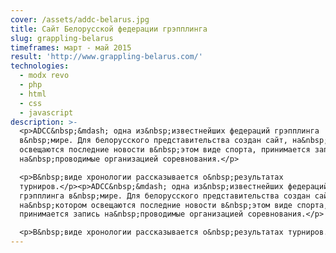 ```yaml
---
cover: /assets/addc-belarus.jpg
title: Сайт Белорусской федерации грэпплинга
slug: grappling-belarus
timeframes: март - май 2015
result: 'http://www.grappling-belarus.com/'
technologies:
  - modx revo
  - php
  - html
  - css
  - javascript
description: >-
  <p>ADCC&nbsp;&mdash; одна из&nbsp;известнейших федераций грэпплинга
  в&nbsp;мире. Для белорусского представительства создан сайт, на&nbsp;котором
  освещаются последние новости в&nbsp;этом виде спорта, принимается запись
  на&nbsp;проводимые организацией соревнования.</p>

  <p>В&nbsp;виде хронологии рассказывается о&nbsp;результатах
  турниров.</p><p>ADCC&nbsp;&mdash; одна из&nbsp;известнейших федераций
  грэпплинга в&nbsp;мире. Для белорусского представительства создан сайт,
  на&nbsp;котором освещаются последние новости в&nbsp;этом виде спорта,
  принимается запись на&nbsp;проводимые организацией соревнования.</p>

  <p>В&nbsp;виде хронологии рассказывается о&nbsp;результатах турниров.</p>
---
```


